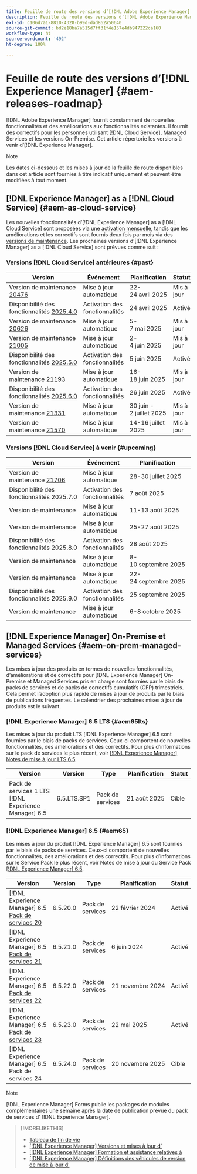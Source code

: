 ```yaml
---
title: Feuille de route des versions d’[!DNL Adobe Experience Manager]
description: Feuille de route des versions d’[!DNL Adobe Experience Manager]
exl-id: c106d7a1-8810-4328-b99d-dad862a50640
source-git-commit: bd2e18ba7a515d7ff31f4e157e4db947222ca160
workflow-type: ht
source-wordcount: '492'
ht-degree: 100%

---
```



# Feuille de route des versions d’[!DNL Experience Manager] {#aem-releases-roadmap}

[!DNL Adobe Experience Manager] fournit constamment de nouvelles fonctionnalités et des améliorations aux fonctionnalités existantes. Il fournit des correctifs pour les personnes utilisant [!DNL Cloud Service], Managed Services et les versions On-Premise. Cet article répertorie les versions à venir d’[!DNL Experience Manager].

>[!NOTE]
>
>Les dates ci-dessous et les mises à jour de la feuille de route disponibles dans cet article sont fournies à titre indicatif uniquement et peuvent être modifiées à tout moment.

## [!DNL Experience Manager] as a [!DNL Cloud Service] {#aem-as-cloud-service}

Les nouvelles fonctionnalités d’[!DNL Experience Manager] as a [!DNL Cloud Service] sont proposées via une [activation mensuelle](https://experienceleague.adobe.com/fr/docs/experience-manager-cloud-service/content/release-notes/release-notes/release-notes-current), tandis que les améliorations et les correctifs sont fournis deux fois par mois via des [versions de maintenance](https://experienceleague.adobe.com/fr/docs/experience-manager-cloud-service/content/release-notes/maintenance/latest).
Les prochaines versions d’[!DNL Experience Manager] as a [!DNL Cloud Service] sont prévues comme suit :

### Versions [!DNL Cloud Service] antérieures {#past}

| Version | Événement | Planification | Statut |
|---|---|---|---|
| Version de maintenance [20476](https://experienceleague.adobe.com/fr/docs/experience-manager-cloud-service/content/release-notes/maintenance/2025/2025-4-0#20476) | Mise à jour automatique | 22-24 avril 2025 | Mis à jour |
| Disponibilité des fonctionnalités [2025.4.0](https://experienceleague.adobe.com/fr/docs/experience-manager-cloud-service/content/release-notes/release-notes/2025/release-notes-2025-4-0) | Activation des fonctionnalités | 24 avril 2025 | Activé |
| Version de maintenance [20626](https://experienceleague.adobe.com/fr/docs/experience-manager-cloud-service/content/release-notes/maintenance/2025/2025-5-0#20626) | Mise à jour automatique | 5-7 mai 2025 | Mis à jour |
| Version de maintenance [21005](https://experienceleague.adobe.com/fr/docs/experience-manager-cloud-service/content/release-notes/maintenance/2025/2025-5-0#21005) | Mise à jour automatique | 2-4 juin 2025 | Mis à jour |
| Disponibilité des fonctionnalités [2025.5.0](https://experienceleague.adobe.com/fr/docs/experience-manager-cloud-service/content/release-notes/release-notes/2025/release-notes-2025-5-0) | Activation des fonctionnalités | 5 juin 2025 | Activé |
| Version de maintenance [21193](https://experienceleague.adobe.com/fr/docs/experience-manager-cloud-service/content/release-notes/maintenance/2025/2025-6-0) | Mise à jour automatique | 16-18 juin 2025 | Mis à jour |
| Disponibilité des fonctionnalités [2025.6.0](https://experienceleague.adobe.com/fr/docs/experience-manager-cloud-service/content/release-notes/release-notes/release-notes-current) | Activation des fonctionnalités | 26 juin 2025 | Activé |
| Version de maintenance [21331](https://experienceleague.adobe.com/fr/docs/experience-manager-cloud-service/content/release-notes/maintenance/2025/2025-7-0#21331) | Mise à jour automatique | 30 juin - 2 juillet 2025 | Mis à jour |
| Version de maintenance [21570](https://experienceleague.adobe.com/fr/docs/experience-manager-cloud-service/content/release-notes/maintenance/2025/2025-7-0#21570) | Mise à jour automatique | 14-16 juillet 2025 | Mis à jour |

### Versions [!DNL Cloud Service] à venir {#upcoming}

| Version | Événement | Planification | Statut |
|---|---|---|---|
| Version de maintenance [21706](https://experienceleague.adobe.com/fr/docs/experience-manager-cloud-service/content/release-notes/maintenance/latest) | Mise à jour automatique | 28-30 juillet 2025 | Cible |
| Disponibilité des fonctionnalités 2025.7.0 | Activation des fonctionnalités | 7 août 2025 | Cible |
| Version de maintenance | Mise à jour automatique | 11-13 août 2025 | Cible |
| Version de maintenance | Mise à jour automatique | 25-27 août 2025 | Cible |
| Disponibilité des fonctionnalités 2025.8.0 | Activation des fonctionnalités | 28 août 2025 | Cible |
| Version de maintenance | Mise à jour automatique | 8-10 septembre 2025 | Cible |
| Version de maintenance | Mise à jour automatique | 22-24 septembre 2025 | Cible |
| Disponibilité des fonctionnalités 2025.9.0 | Activation des fonctionnalités | 25 septembre 2025 | Cible |
| Version de maintenance | Mise à jour automatique | 6-8 octobre 2025 | Cible |

## [!DNL Experience Manager] On-Premise et Managed Services {#aem-on-prem-managed-services}

Les mises à jour des produits en termes de nouvelles fonctionnalités, d’améliorations et de correctifs pour [!DNL Experience Manager] On-Premise et Managed Services pris en charge sont fournies par le biais de packs de services et de packs de correctifs cumulatifs (CFP) trimestriels. Cela permet l’adoption plus rapide de mises à jour de produits par le biais de publications fréquentes. Le calendrier des prochaines mises à jour de produits est le suivant.

### [!DNL Experience Manager] 6.5 LTS {#aem65lts}

Les mises à jour du produit LTS [!DNL Experience Manager] 6.5 sont fournies par le biais de packs de services. Ceux-ci comportent de nouvelles fonctionnalités, des améliorations et des correctifs. Pour plus d’informations sur le pack de services le plus récent, voir [[!DNL Experience Manager] Notes de mise à jour LTS 6.5](https://experienceleague.adobe.com/fr/docs/experience-manager-65-lts/content/release-notes/release-notes).

| Version | Version | Type | Planification | Statut |
|---|---|---|---|---|
| Pack de services 1 LTS [!DNL Experience Manager] 6.5 | 6.5.LTS.SP1 | Pack de services | 21 août 2025 | Cible |

### [!DNL Experience Manager] 6.5 {#aem65}

Les mises à jour du produit [!DNL Experience Manager] 6.5 sont fournies par le biais de packs de services. Ceux-ci comportent de nouvelles fonctionnalités, des améliorations et des correctifs. Pour plus d’informations sur le Service Pack le plus récent, voir Notes de mise à jour du Service Pack [[!DNL Experience Manager] 6.5](https://experienceleague.adobe.com/fr/docs/experience-manager-65/content/release-notes/release-notes).

| Version | Version | Type | Planification | Statut |
|---|---|---|---|---|
| [!DNL Experience Manager] 6.5 [Pack de services 20](https://experienceleague.adobe.com/fr/docs/experience-manager-65/content/release-notes/service-pack/6-5-20) | 6.5.20.0 | Pack de services | 22 février 2024 | Activé |
| [!DNL Experience Manager] 6.5 [Pack de services 21](https://experienceleague.adobe.com/fr/docs/experience-manager-65/content/release-notes/service-pack/6-5-21) | 6.5.21.0 | Pack de services | 6 juin 2024 | Activé |
| [!DNL Experience Manager] 6.5 [Pack de services 22](https://experienceleague.adobe.com/fr/docs/experience-manager-65/content/release-notes/service-pack/6-5-22) | 6.5.22.0 | Pack de services | 21 novembre 2024 | Activé |
| [!DNL Experience Manager] 6.5 [Pack de services 23](https://experienceleague.adobe.com/fr/docs/experience-manager-65/content/release-notes/release-notes) | 6.5.23.0 | Pack de services | 22 mai 2025 | Activé |
| [!DNL Experience Manager] 6.5 Pack de services 24 | 6.5.24.0 | Pack de services | 20 novembre 2025 | Cible |

>[!NOTE]
>
>[!DNL Experience Manager] Forms publie les packages de modules complémentaires une semaine après la date de publication prévue du pack de services d’ [!DNL Experience Manager].

>[!MORELIKETHIS]
>
>* [Tableau de fin de vie](https://helpx.adobe.com/fr/support/programs/eol-matrix.html)
>* [[!DNL Experience Manager] Versions et mises à jour d’](https://experienceleague.adobe.com/fr/docs/experience-manager-release-information/aem-release-updates/aem-releases-updates)
>* [[!DNL Experience Manager] Formation et assistance relatives à](https://experienceleague.adobe.com/fr/docs/experience-manager-cloud-service)
>* [[!DNL Experience Manager] Définitions des véhicules de version de mise à jour d’](/help/using/update-release-vehicle-definitions.md)

